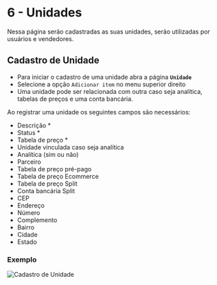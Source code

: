 # 6 - Unidades

Nessa página serão cadastradas as suas unidades, serão utilizadas por usuários e vendedores.

## Cadastro de Unidade

* Para iniciar o cadastro de uma unidade abra a página **`Unidade`**
* Selecione a opção `Adicionar item` no menu superior direito
* Uma unidade pode ser relacionada com outra caso seja analítica, tabelas de preços e uma conta bancária.

Ao registrar uma unidade os seguintes campos são necessários:

* Descrição \*
* Status \*
* Tabela de preço \*
* Unidade vinculada caso seja analítica
* Analítica \(sim ou não\)
* Parceiro
* Tabela de preço pré-pago
* Tabela de preço Ecommerce
* Tabela de preço Split
* Conta bancária Split
* CEP
* Endereço
* Número
* Complemento
* Bairro
* Cidade
* Estado

### Exemplo

![Cadastro de Unidade](https://github.com/Kallebe18/public-docs/tree/14db14e777bd90b8c751619e747c97b19ccfbaa9/.gitbook/assets/fluxo-unidade.gif)

